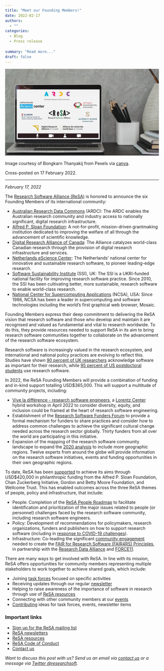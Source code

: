 ```yaml
---
title: "Meet our Founding Members!"
date: 2022-02-17
authors:
  - ""
categories: 
  - Blog
  - Press release

summary: "Read more..."
draft: false
---
```


<div class="row justify-content-center">
    <img src="ReSAFoundingMembers.jpg" alt="In 2022 ReSA announced six Founding Members">
</div>  

Image courtesy of Bongkarn Thanyakij from Pexels via [canva](https://www.canva.com/media/MAD2q4Qf7GY).

Cross-posted on 17 February 2022.

-----------------------------------------------------------------

_February 17, 2022_  

The [Research Software Alliance (ReSA)](https://www.researchsoft.org/) is honored to announce the six Founding Members of its international community:

* [Australian Research Data Commons](https://ardc.edu.au/) (ARDC): The ARDC enables the Australian research community and industry access to nationally significant, digital research infrastructure.
* [Alfred P. Sloan Foundation](https://sloan.org/): A not-for-profit, mission-driven grantmaking institution dedicated to improving the welfare of all through the advancement of scientific knowledge.
* [Digital Research Alliance of Canada](https://alliancecan.ca/): The Alliance catalyzes world-class Canadian research through the provision of digital research infrastructure and services.
* [Netherlands eScience Center](https://www.esciencecenter.nl/): The Netherlands’ national center for innovative and sustainable research software, to pioneer leading-edge research.
* [Software Sustainability Institute](https://www.software.ac.uk/) (SSI), UK: The SSI is a UKRI-funded national facility for improving research software practice. Since 2010, the SSI has been cultivating better, more sustainable, research software to enable world-class research.
* [National Center for Supercomputing Applications](http://www.ncsa.illinois.edu/) (NCSA), USA: Since 1986, NCSA has been a leader in supercomputing and software technologies including the world’s first graphical web browser, Mosaic.

Founding Members express their deep commitment to delivering the ReSA vision that research software and those who develop and maintain it are recognised and valued as fundamental and vital to research worldwide. To do this, they provide resources needed to support ReSA in its aim to bring research software communities together to collaborate on the advancement of the research software ecosystem.

Research software is increasingly valued in the research ecosystem, and international and national policy practices are evolving to reflect this. Studies have shown [90 percent of UK researchers](https://doi.org/10.5281/zenodo.14809) acknowledge software as important for their research, while [95 percent of US postdoctoral students](https://figshare.com/articles/journal_contribution/Track_1_Paper_Surveying_the_U_S_National_Postdoctoral_Association_Regarding_Software_Use_and_Training_in_Research/5328442/3) use research software.

In 2022, the ReSA Founding Members will provide a combination of funding and in-kind support totalling USD$365,000. This will support a multitude of community projects, including:

* [Vive la différence - research software engineers](https://www.researchsoft.org/events/2022-04/), a [Lorentz Center](https://www.lorentzcenter.nl/about-us.html) hybrid workshop in April 2022 to consider diversity, equity, and inclusion could be framed at the heart of research software engineering.
* Establishment of the [Research Software Funders Forum](https://www.researchsoft.org/funders-forum/) to provide a formal mechanism for funders to share practices and consider how to address common challenges to achieve the significant cultural change needed across the research sector globally. Thirty funders from all over the world are participating in this initiative.
* Expansion of the mapping of the research software community landscape to expand the [2020 analysis](https://doi.org/10.5281/zenodo.3699949) to include more geographic regions. Twelve experts from around the globe will provide information on the research software initiatives, events and funding opportunities in their own geographic regions.

To date, ReSA has been [supported](https://www.researchsoft.org/about-resa/) to achieve its aims through USD$420,000 in philanthropic funding from the Alfred P. Sloan Foundation, Chan Zuckerberg Initiative, Gordon and Betty Moore Foundation, and Wellcome Trust. This has enabled outcomes across the three ReSA themes of people, policy and infrastructure, that include:

* People: Completion of the [ReSA People Roadmap](https://www.researchsoft.org/documents/people-roadmap.pdf) to facilitate identification and prioritization of the major issues related to people (or personnel) challenges faced by the research software community, including research software engineers.
* Policy: Development of recommendations for policymakers, research organizations, funders and publishers on how to support research software (including in [response to COVID-19 challenges](https://zenodo.org/record/3932953#.Xx_f7Z4za70)).
* Infrastructure: Co-leading the significant [community engagement](https://www.rd-alliance.org/groups/fair-4-research-software-fair4rs-wg) needed to create the [FAIR for Research Software (FAIR4RS) Principles](https://www.rd-alliance.org/group/fair-research-software-fair4rs-wg/outcomes/fair-principles-research-software-fair4rs), in partnership with the [Research Data Alliance](https://www.rd-alliance.org/) and [FORCE11](https://force11.org/).  

There are many ways to get involved with ReSA. In line with its mission, ReSA offers opportunities for community members representing multiple stakeholders to work together to achieve shared goals, which include:

* Joining [task forces](https://www.researchsoft.org/taskforces/) focused on specific activities
* Receiving updates through our regular [newsletter](https://www.researchsoft.org/news/)
* Helping to raise awareness of the importance of software in research through use of [ReSA resources](https://www.researchsoft.org/resa-resources/)
* Connecting with other community members at our [events](https://www.researchsoft.org/events/)
* [Contributing](https://www.researchsoft.org/contact/) ideas for task forces, events, newsletter items

### Important links
  * [Sign up for the ReSA mailing list](https://landing.mailerlite.com/webforms/landing/i5e1h2)
  * [ReSA newsletters](/news)
  * [ReSA resources](/resa-resources)
  * [ReSA Code of Conduct](https://www.researchsoft.org/code-of-conduct/)
  * [Contact us](/contact)

_Want to discuss this post with us? Send us an email via [contact us](https://www.researchsoft.org/contact/) or a message via [Twitter @researchsoft](https://twitter.com/researchsoft)._